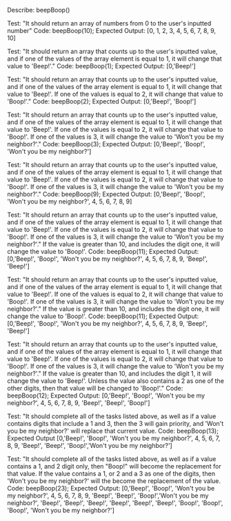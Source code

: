 Describe: beepBoop()

Test: "It should return an array of numbers from 0 to the user's inputted number"
Code: beepBoop(10);
Expected Output: [0, 1, 2, 3, 4, 5, 6, 7, 8, 9, 10]

Test: "It should return an array that counts up to the user's inputted value, and if one of the values of the array element is equal to 1, it will change that value to 'Beep!'."
Code: beepBoop(1);
Expected Output: [0,'Beep!'] 

Test: "It should return an array that counts up to the user's inputted value, and if one of the values of the array element is equal to 1, it will change that value to 'Beep!'. If one of the values is equal to 2, it will change that value to 'Boop!'."
Code: beepBoop(2);
Expected Output: [0,'Beep!', 'Boop!']

Test: "It should return an array that counts up to the user's inputted value, and if one of the values of the array element is equal to 1, it will change that value to 'Beep!'. If one of the values is equal to 2, it will change that value to 'Boop!'. If one of the values is 3, it will change the value to 'Won't you be my neighbor?'."
Code: beepBoop(3);
Expected Output: [0,'Beep!', 'Boop!', 'Won't you be my neighbor?']

Test: "It should return an array that counts up to the user's inputted value, and if one of the values of the array element is equal to 1, it will change that value to 'Beep!'. If one of the values is equal to 2, it will change that value to 'Boop!'. If one of the values is 3, it will change the value to 'Won't you be my neighbor?'."
Code: beepBoop(9);
Expected Output: [0,'Beep!', 'Boop!', 'Won't you be my neighbor?', 4, 5, 6, 7, 8, 9]

Test: "It should return an array that counts up to the user's inputted value, and if one of the values of the array element is equal to 1, it will change that value to 'Beep!'. If one of the values is equal to 2, it will change that value to 'Boop!'. If one of the values is 3, it will change the value to 'Won't you be my neighbor?'." If the value is greater than 10, and includes the digit one, it will change the value to 'Boop!'.
Code: beepBoop(11);
Expected Output: [0,'Beep!', 'Boop!', 'Won't you be my neighbor?', 4, 5, 6, 7, 8, 9, 'Beep!', 'Beep!']

Test: "It should return an array that counts up to the user's inputted value, and if one of the values of the array element is equal to 1, it will change that value to 'Beep!'. If one of the values is equal to 2, it will change that value to 'Boop!'. If one of the values is 3, it will change the value to 'Won't you be my neighbor?'." If the value is greater than 10, and includes the digit one, it will change the value to 'Boop!'.
Code: beepBoop(11);
Expected Output: [0,'Beep!', 'Boop!', 'Won't you be my neighbor?', 4, 5, 6, 7, 8, 9, 'Beep!', 'Beep!']

Test: "It should return an array that counts up to the user's inputted value, and if one of the values of the array element is equal to 1, it will change that value to 'Beep!'. If one of the values is equal to 2, it will change that value to 'Boop!'. If one of the values is 3, it will change the value to 'Won't you be my neighbor?'." If the value is greater than 10, and includes the digit 1, it will change the value to 'Beep!'. Unless the value also contains a 2 as one of the other digits, then that value will be changed to 'Boop!'."
Code: beepBoop(12);
Expected Output: [0,'Beep!', 'Boop!', 'Won't you be my neighbor?', 4, 5, 6, 7, 8, 9, 'Beep!', 'Beep!', 'Boop!']

Test: "It should complete all of the tasks listed above, as well as if a value contains digits that include a 1 and 3, then the 3 will gain priority, and 'Won't you be my neighbor?' will replace that current value.
Code: beepBoop(13);
Expected Output [0,'Beep!', 'Boop!', 'Won't you be my neighbor?', 4, 5, 6, 7, 8, 9, 'Beep!', 'Beep!', 'Boop!','Won't you be my neighbor?']

Test: "It should complete all of the tasks listed above, as well as if a value contains a 1, and 2 digit only, then "Boop!" will become the replacement for that value. If the value contains a 1, or 2 and a 3 as one of the digits, then 'Won't you be my neighbor?' will the become the replacement of the value.
Code: beepBoop(23); 
Expected Output: [0,'Beep!', 'Boop!', 'Won't you be my neighbor?', 4, 5, 6, 7, 8, 9, 'Beep!', 'Beep!', 'Boop!','Won't you be my neighbor?', 'Beep!', 'Beep!', 'Beep!', 'Beep!', 'Beep!', 'Beep!', 'Boop!', 'Boop!', 'Boop!', 'Won't you be my neighbor?']